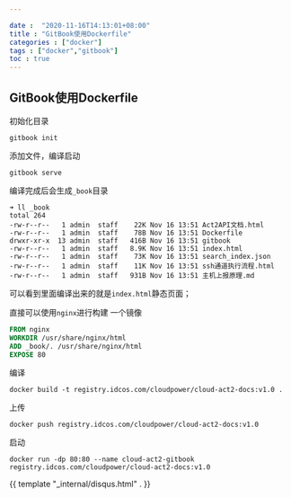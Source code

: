 ```yaml
---

date :  "2020-11-16T14:13:01+08:00" 
title : "GitBook使用Dockerfile" 
categories : ["docker"] 
tags : ["docker","gitbook"] 
toc : true
---
```


## GitBook使用Dockerfile

初始化目录

```
gitbook init
```

添加文件，编译启动

```
gitbook serve
```

编译完成后会生成`_book`目录

```shell
➜ ll _book
total 264
-rw-r--r--   1 admin  staff    22K Nov 16 13:51 Act2API文档.html
-rw-r--r--   1 admin  staff    78B Nov 16 13:51 Dockerfile
drwxr-xr-x  13 admin  staff   416B Nov 16 13:51 gitbook
-rw-r--r--   1 admin  staff   8.9K Nov 16 13:51 index.html
-rw-r--r--   1 admin  staff    73K Nov 16 13:51 search_index.json
-rw-r--r--   1 admin  staff    11K Nov 16 13:51 ssh通道执行流程.html
-rw-r--r--   1 admin  staff   931B Nov 16 13:51 主机上报原理.md
```

可以看到里面编译出来的就是`index.html`静态页面；

直接可以使用`nginx`进行构建 一个镜像

```dockerfile
FROM nginx
WORKDIR /usr/share/nginx/html
ADD _book/. /usr/share/nginx/html
EXPOSE 80
```

编译

```shell
docker build -t registry.idcos.com/cloudpower/cloud-act2-docs:v1.0 .
```

上传

```shell
docker push registry.idcos.com/cloudpower/cloud-act2-docs:v1.0
```

启动

```shell
docker run -dp 80:80 --name cloud-act2-gitbook registry.idcos.com/cloudpower/cloud-act2-docs:v1.0
```

{{ template "_internal/disqus.html" . }}
